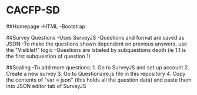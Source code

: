 # CACFP-SD

##Homepage
  -HTML
  -Bootstrap

##Survey Questions
  -Uses SurveyJS
  -Questions and format are saved as JSON
  -To make the questions shown dependent on previous answers, use the "VisibleIf" logic
  -Questions are labeled by subquestions depth (ie 1.1 is the first subquestion of question 1)
  
##Scaling
  -To add more questions:
    1. Go to SurveyJS and set up account
    2. Create a new survey
    3. Go to Questionaire.js file in this repository
    4. Copy the contents of "var = json" (this holds all the question data) and paste them into JSON editor tab of SurveyJS
